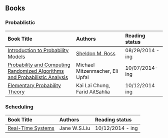 Books
---

### Probablistic



| Book Title        | Authors           | Reading status  |
|:------------- |:-------------|:-----|
| [Introduction to Probability Models](./Introduction-to-Probability-Models)    | [Sheldon M. Ross](http://www.ieor.berkeley.edu/People/Faculty/ross.htm)|  08/29/2014 - ing |
|[Probability and Computing Randomized Algorithms and Probabilistic Analysis](http://dl.acm.org/citation.cfm?id=1076315)| Michael Mitzenmacher, Eli Upfal| 10/07/2014-ing| 
| [Elementary Probability Theory](./Elementary-Probability-Theory)| Kai Lai Chung, Farid AitSahlia| 10/12/2014 ing|



### Scheduling
| Book Title        | Authors           | Reading status  |
|:------------- |:-------------|:-----|
| [Real-Time Systems](./Real-Time-System)    | Jane W.S.Liu|  10/12/2014 - ing |

